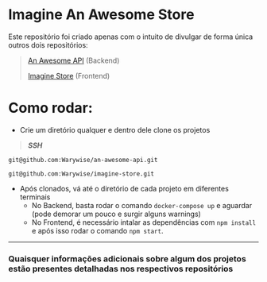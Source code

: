 # Imagine An Awesome Store

Este repositório foi criado apenas com o intuito de divulgar de forma única outros dois repositórios:

> [An Awesome API](https://github.com/Warywise/an-awesome-api) (Backend)
> 
> [Imagine Store](https://github.com/Warywise/imagine-store) (Frontend)

# Como rodar:
- Crie um diretório qualquer e dentro dele clone os projetos
> **_SSH_**
```
git@github.com:Warywise/an-awesome-api.git
```
```
git@github.com:Warywise/imagine-store.git
```

- Após clonados, vá até o diretório de cada projeto em diferentes terminais
  - No Backend, basta rodar o comando `docker-compose up` e aguardar (pode demorar um pouco e surgir alguns warnings)
  - No Frontend, é necessário intalar as dependências com `npm install` e após isso rodar o comando `npm start`.

---
### Quaisquer informações adicionais sobre algum dos projetos estão presentes detalhadas nos respectivos repositórios
